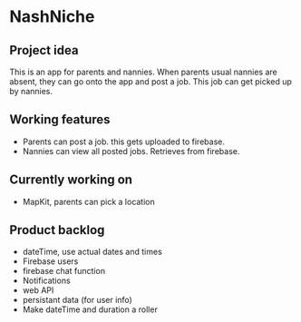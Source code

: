 # NashNiche
## Project idea
This is an app for parents and nannies. When parents usual nannies are absent, they can go onto the app and post a job. This job can get picked up by nannies. 

## Working features 
- Parents can post a job. this gets uploaded to firebase.
- Nannies can view all posted jobs. Retrieves from firebase.

## Currently working on
- MapKit, parents can pick a location

## Product backlog
- dateTime, use actual dates and times
- Firebase users 
- firebase chat function
- Notifications
- web API
- persistant data (for user info)
- Make dateTime and duration a roller
